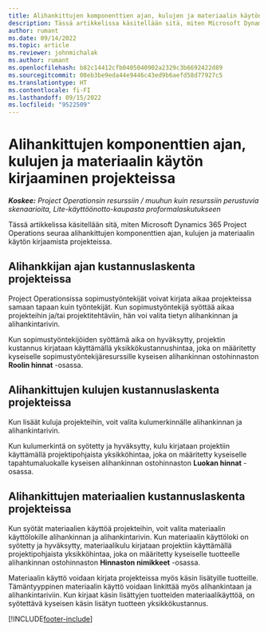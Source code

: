 ```yaml
---
title: Alihankittujen komponenttien ajan, kulujen ja materiaalin käytön kirjaaminen
description: Tässä artikkelissa käsitellään sitä, miten Microsoft Dynamics 365 Project Operations seuraa alihankittujen komponenttien ajan, kulujen ja materiaalin käytön kirjaamista projekteissa.
author: rumant
ms.date: 09/14/2022
ms.topic: article
ms.reviewer: johnmichalak
ms.author: rumant
ms.openlocfilehash: b82c14412cfb0405040902a2329c3b6692422d89
ms.sourcegitcommit: 08eb3be9eda44e9446c43ed9b6aefd58d77927c5
ms.translationtype: HT
ms.contentlocale: fi-FI
ms.lasthandoff: 09/15/2022
ms.locfileid: "9522509"
---
```

# <a name="recording-time-expenses-and-material-usage-on-projects-for-subcontracted-components"></a>Alihankittujen komponenttien ajan, kulujen ja materiaalin käytön kirjaaminen projekteissa

_**Koskee:** Project Operationsin resurssiin / muuhun kuin resurssiin perustuvia skenaarioita, Lite-käyttöönotto-kaupasta proformalaskutukseen_

Tässä artikkelissa käsitellään sitä, miten Microsoft Dynamics 365 Project Operations seuraa alihankittujen komponenttien ajan, kulujen ja materiaalin käytön kirjaamista projekteissa.

## <a name="costing-for-subcontractor-time-on-projects"></a>Alihankkijan ajan kustannuslaskenta projekteissa
Project Operationsissa sopimustyöntekijät voivat kirjata aikaa projekteissa samaan tapaan kuin työntekijät. Kun sopimustyöntekijä syöttää aikaa projekteihin ja/tai projektitehtäviin, hän voi valita tietyn alihankinnan ja alihankintarivin.

Kun sopimustyöntekijöiden syöttämä aika on hyväksytty, projektin kustannus kirjataan käyttämällä yksikkökustannushintaa, joka on määritetty kyseiselle sopimustyöntekijäresurssille kyseisen alihankinnan ostohinnaston **Roolin hinnat** -osassa.

## <a name="costing-for-subcontracted-expenses-on-projects"></a>Alihankittujen kulujen kustannuslaskenta projekteissa
Kun lisäät kuluja projekteihin, voit valita kulumerkinnälle alihankinnan ja alihankintarivin. 

Kun kulumerkintä on syötetty ja hyväksytty, kulu kirjataan projektiin käyttämällä projektipohjaista yksikköhintaa, joka on määritetty kyseiselle tapahtumaluokalle kyseisen alihankinnan ostohinnaston **Luokan hinnat** -osassa.

## <a name="costing-for-subcontracted-materials-on-projects"></a>Alihankittujen materiaalien kustannuslaskenta projekteissa
Kun syötät materiaalien käyttöä projekteihin, voit valita materiaalin käyttölokille alihankinnan ja alihankintarivin. Kun materiaalin käyttöloki on syötetty ja hyväksytty, materiaalikulu kirjataan projektiin käyttämällä projektipohjaista yksikköhintaa, joka on määritetty kyseiselle tuotteelle alihankinnan ostohinnaston **Hinnaston nimikkeet** -osassa.

Materiaalin käyttö voidaan kirjata projekteissa myös käsin lisätyille tuotteille. Tämäntyyppinen materiaalin käyttö voidaan linkittää myös alihankintaan ja alihankintariviin. Kun kirjaat käsin lisättyjen tuotteiden materiaalikäyttöä, on syötettävä kyseisen käsin lisätyn tuotteen yksikkökustannus. 


[!INCLUDE[footer-include](../../includes/footer-banner.md)]
